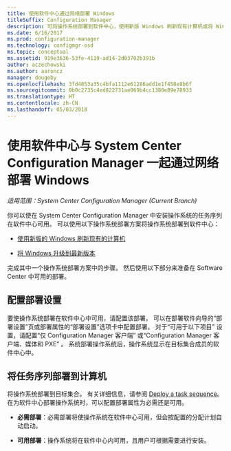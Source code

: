```yaml
---
title: 使用软件中心通过网络部署 Windows
titleSuffix: Configuration Manager
description: 可将操作系统部署到软件中心，使用新版 Windows 刷新现有计算机或将 Windows 升级到最新版本。
ms.date: 6/16/2017
ms.prod: configuration-manager
ms.technology: configmgr-osd
ms.topic: conceptual
ms.assetid: 919e3636-53fe-4119-ad14-2d03702b391b
author: aczechowski
ms.author: aaroncz
manager: dougeby
ms.openlocfilehash: 3fd4853a35c4bfa1112e61286add1e1f458e8b6f
ms.sourcegitcommit: 0b0c2735c4ed822731ae069b4cc1380e89e78933
ms.translationtype: HT
ms.contentlocale: zh-CN
ms.lasthandoff: 05/03/2018
---
```

# <a name="use-software-center-to-deploy-windows-over-the-network-with-system-center-configuration-manager"></a>使用软件中心与 System Center Configuration Manager 一起通过网络部署 Windows

*适用范围：System Center Configuration Manager (Current Branch)*

你可以使在 System Center Configuration Manager 中安装操作系统的任务序列在软件中心可用。 可以使用以下操作系统部署方案将操作系统部署到软件中心：

-   [使用新版的 Windows 刷新现有的计算机](refresh-an-existing-computer-with-a-new-version-of-windows.md)

-   [将 Windows 升级到最新版本](upgrade-windows-to-the-latest-version.md)

完成其中一个操作系统部署方案中的步骤。 然后使用以下部分来准备在 Software Center 中可用的部署。

## <a name="configure-deployment-settings"></a>配置部署设置  
要使操作系统部署在软件中心中可用，请配置该部署。 可以在部署软件向导的“部署设置”页或部署属性的“部署设置”选项卡中配置部署。 对于“可用于以下项目”  设置，请配置“仅 Configuration Manager 客户端”  或“Configuration Manager 客户端、媒体和 PXE” 。 系统部署操作系统后，操作系统显示在目标集合成员的软件中心中。

##  <a name="BKMK_Deploy"></a> 将任务序列部署到计算机  
将操作系统部署到目标集合。 有关详细信息，请参阅 [Deploy a task sequence](manage-task-sequences-to-automate-tasks.md#BKMK_DeployTS)。 在为软件中心部署操作系统时，可以配置部署属性为必需还是可用。

-   **必需部署**：必需部署将使操作系统在软件中心可用，但会按配置的分配计划自动启动。

-   **可用部署**：操作系统将在软件中心内可用，且用户可根据需要进行安装。
